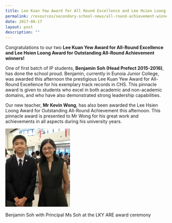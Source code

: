 ```yaml
---
title: Lee Kuan Yew Award for All Round Excellence and Lee Hsien Loong Award
permalink: /resources/secondary-school-news/all-round-achievement-winners/
date: 2017-08-17
layout: post
description: ""
---
```

Congratulations to our two **Lee Kuan Yew Award for All-Round Excellence and Lee Hsien Loong Award for Outstanding All-Round Achievement winners!**

One of first batch of IP students, **Benjamin Soh (Head Prefect 2015-2016)**, has done the school proud. Benjamin, currently in Eunoia Junior College, was awarded this afternoon the prestigious Lee Kuan Yew Award for All-Round Excellence for his exemplary track records in CHS. This pinnacle award is given to students who excel in both academic and non-academic domains, and who have also demonstrated strong leadership capabilities.

Our new teacher, **Mr Kevin Wong**, has also been awarded the Lee Hsien Loong Award for Outstanding All-Round Achievement this afternoon. This pinnacle award is presented to Mr Wong for his great work and achievements in all aspects during his university years.

<img src="/images/sn23.png" style="width:40%">

Benjamin Soh with Principal Ms Soh at the LKY ARE award ceremony